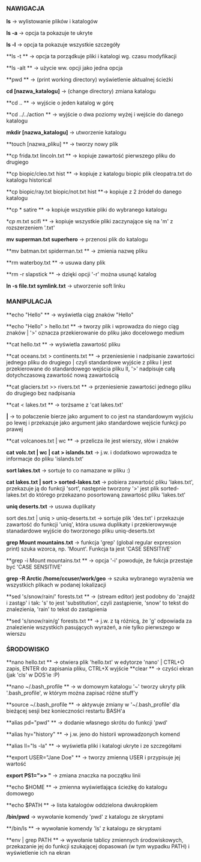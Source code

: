 ### NAWIGACJA ###
**ls** 					-> wylistowanie plików i katalogów

**ls -a**					-> opcja ta pokazuje te ukryte

**ls -l**					-> opcja ta pokazuje wszystkie szczegóły

**ls -t		**			-> opcja ta porządkuje pliki i katalogi wg. czasu modyfikacji

**ls -alt	**				-> użycie ww. opcji jako jedna opcja

**pwd **					-> (print working directory) wyświetlenie aktualnej ścieżki

**cd [nazwa_katalogu]**			-> (change directory) zmiana katalogu

**cd .. **					-> wyjście o jeden katalog w górę

**cd ../../action	**			-> wyjście o dwa poziomy wyżej i wejście do danego katalogu

**mkdir [nazwa_katalogu]**			-> utworzenie katalogu

**touch [nazwa_pliku]	**		-> tworzy nowy plik

**cp frida.txt lincoln.txt	**	-> kopiuje zawartość pierwszego pliku do drugiego

**cp biopic/cleo.txt hist		**	-> kopiuje z katalogu biopic plik cleopatra.txt do katalogu historical

**cp biopic/ray.txt biopic/not.txt hist	**-> kopiuje z 2 źródeł do danego katalogu

**cp * satire		**		-> kopiuje wszystkie pliki do wybranego katalogu

**cp m*.txt scifi		**		-> kopiuje wszystkie pliki zaczynające się na 'm' z rozszerzeniem '.txt'

**mv superman.txt superhero**		-> przenosi plik do katalogu

**mv batman.txt spiderman.txt	**	-> zmienia nazwę pliku

**rm waterboy.txt		**		-> usuwa dany plik

**rm -r slapstick		**		-> dzięki opcji '-r' można usunąć katalog

**ln -s file.txt symlink.txt** -> utworzenie soft linku


### MANIPULACJA ###
**echo "Hello"	**			-> wyświetla ciąg znaków "Hello"

**echo "Hello" > hello.txt	**	-> tworzy plik i wprowadza do niego ciąg znaków | '>' oznacza przekierowanie do pliku jako docelowego medium

**cat hello.txt		**		-> wyświetla zawartość pliku

**cat oceans.txt > continents.txt	**	-> przeniesienie i nadpisanie zawartości jednego pliku do drugiego | czyli standardowe wyjście z pliku I jest przekierowane do standardowego wejścia pliku II, '>' nadpisuje całą dotychczasową zawartość nową zawartością

**cat glaciers.txt >> rivers.txt	**	-> przeniesienie zawartości jednego pliku do drugiego bez nadpisania

**cat < lakes.txt	**			-> torżsame z 'cat lakes.txt'

**|**					-> to połaczenie bierze jako argument to co jest na standardowym wyjściu po lewej i przekazuje jako argument jako standardowe wejście funkcji po prawej

**cat volcanoes.txt | wc	**		-> przelicza ile jest wierszy, słów i znaków

**cat volc.txt | wc | cat > islands.txt**	-> j.w. i dodatkowo wprowadza te informacje do pliku 'islands.txt'

**sort lakes.txt**				-> sortuje to co namazane w pliku :)

**cat lakes.txt | sort > sorted-lakes.txt**	-> pobiera zawartość pliku 'lakes.txt', przekazuje ją do funkcji 'sort', następnie tworzony '>' jest plik sorted-lakes.txt do którego przekazano posortowaną zawartość pliku 'lakes.txt'

**uniq deserts.txt**			-> usuwa duplikaty

sort des.txt | uniq > uniq-deserts.txt	-> sortuje plik 'des.txt' i przekazuje zawartość do funkcji 'uniq', która usuwa duplikaty i przekierowywuje stanadardowe wyjście do tworzonego pliku uniq-deserts.txt

**grep Mount mountains.txt**		-> funkcja 'grep' (global regular expression print) szuka wzorca, np. 'Mount'. Funkcja ta jest 'CASE SENSITIVE'

**grep -i Mount mountains.txt	**	-> opcja '-i' powoduje, że fukcja przestaje być 'CASE SENSITIVE'

**grep -R Arctic /home/ccuser/work/geo**	-> szuka wybranego wyrażenia we wszystkich plikach w podanej lokalizacji

**sed 's/snow/rain/' forests.txt	**	-> (stream editor) jest podobny do 'znajdź i zastąp' i tak: 's' to jest 'substitution', czyli zastąpienie, 'snow' to tekst do znalezienia, 'rain' to tekst do zastąpienia

**sed 's/snow/rain/g' forests.txt	**	-> j.w. z tą różnicą, że 'g' odpowiada za znalezienie wszystkich pasujących wyrażeń, a nie tylko pierwszego w wierszu

### ŚRODOWISKO ###
**nano hello.txt	**			-> otwiera plik 'hello.txt' w edytorze 'nano' | CTRL+O zapis, ENTER do zapisania pliku, CTRL+X wyjście
**clear		**			-> czyści ekran (jak 'cls' w DOS'ie :P)

**nano ~/.bash_profile		**	-> w domowym katalogu '~' tworzy ukryty plik '.bash_profile', w którym można zapisać różne stuff'y

**source ~/.bash_profile	**		-> aktywuje zmiany w '~/.bash_profile' dla bieżącej sesji bez konieczności restartu BASH'a

**alias pd="pwd"		**		-> dodanie własnego skrótu do funkcji 'pwd'

**alias hy="history"	**		-> j.w. jeno do historii wprowadzonych komend

**alias ll="ls -la"	**		-> wyświetla pliki i katalogi ukryte i ze szczegółami

**export USER="Jane Doe"	**		-> tworzy zmienną USER i przypisuje jej wartość

**export PS1=">> "**			-> zmiana znaczka na początku linii

**echo $HOME	**			-> zmienna wyświetlająca ścieżkę do katalogu domowego

**echo $PATH	**			-> lista katalogów oddzielona dwukropkiem

**/bin/pwd**				-> wywołanie komendy 'pwd' z katalogu ze skryptami

**/bin/ls	**				-> wywołanie komendy 'ls' z katalogu ze skryptami

**env | grep PATH		**		-> wywołanie tablicy zmiennych środowiskowych, przekazanie jej do funkcji szukającej dopasowań (w tym wypadku PATH) i wyświetlenie ich na ekran

